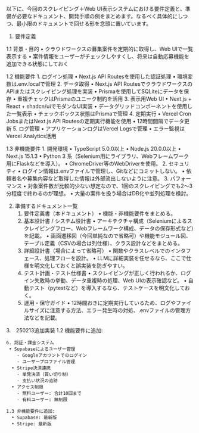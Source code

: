 以下に、今回のスクレイピング＋Web UI表示システムにおける要件定義と、準備が必要なドキュメント、開発手順の例をまとめます。なるべく具体的にしつつ、最小限のドキュメントで回せる形を念頭に置いています。

1. 要件定義

1.1 背景・目的
	•	クラウドワークスの募集案件を定期的に取得し、Web UIで一覧表示する
	•	案件情報をユーザーがチェックしやすくし、将来は自動応募機能を追加できる状態にしておく

1.2 機能要件
	1.	ログイン処理
	•	Next.js API Routesを使用した認証処理
	•	環境変数は.env.localで管理
	2.	データ取得
	•	Next.js API RoutesでクラウドワークスのAPIまたはスクレイピング処理を実装
	•	Prismaを使用してSQLiteにデータを保存
	•	重複チェックはPrismaのユニーク制約を活用
	3.	表示用Web UI
	•	Next.js + React + shadcn/uiでモダンなUI実装
	•	データグリッドコンポーネントを使用した一覧表示
	•	チェックボックス状態はPrismaで管理
	4.	定期実行
	•	Vercel Cron JobsまたはNext.js API Routesの定期実行機能を使用
	•	12時間間隔でデータ更新
	5.	ログ管理
	•	アプリケーションログはVercel Logsで管理
	•	エラー監視はVercel Analytics活用

1.3 非機能要件
	1.	開発環境
	•	TypeScript 5.0.0以上
	•	Node.js 20.0.0以上
	•	Next.js 15.1.3
	•	Python 3 系（Selenium用にライブラリ、Webフレームワーク用にFlaskなどを導入）。
	•	ChromeDriver等のWebDriverを使用。
	2.	セキュリティ
	•	ログイン情報は.envファイルで管理し、Gitなどにコミットしない。
	•	依頼者名や募集内容など取得した情報は外部流出しないように注意。
	3.	パフォーマンス
	•	対象案件数が比較的少ない想定なので、1回のスクレイピングでも2～3分程度で終わるのが理想。
	•	大量の案件を扱う場合はDB化や並列処理を検討。

2. 準備するドキュメント一覧
	1.	要件定義書（本ドキュメント）
	•	機能・非機能要件をまとめる。
	2.	基本設計書 / システム設計書
	•	アーキテクチャ構成（Seleniumによるスクレイピングフロー、Webフレームワーク構成、データの保存形式など）を記載。
	•	画面遷移図（今回単純なので省略可）や機能モジュール図、テーブル定義（CSVの場合は列仕様）、クラス設計などをまとめる。
	3.	詳細設計書（場合によって省略可）
	•	関数やクラスレベルでのインタフェース、処理フローを設計。
	•	LLMに詳細実装を任せるなら、ここで仕様を明文化しておくと誤実装を防ぎやすい。
	4.	テスト計画・テスト仕様書
	•	スクレイピングが正しく行われるか、ログイン失敗時の挙動、データ重複時の処理、Web UIの表示確認など。
	•	自動テスト（pytestなど）を導入するなら、テストケースを明文化しておく。
	5.	運用・保守ガイド
	•	12時間おきに定期実行しているため、ログやファイルサイズに注意する方法、エラー発生時の対処、.envファイルの管理方法などを記載。


3.　250213追加実装
	1.2 機能要件に追加:

	6. 認証・課金システム
 	 • Supabaseによるユーザー管理
	    - Googleアカウントでのログイン
	    - ユーザープロファイル管理
	  • Stripe決済連携
	    - 単発決済（買い切り制）
	    - 支払い状況の追跡
	  • アクセス制限
	    - 無料ユーザー: 合計10回まで
	    - 有料ユーザー: 無制限

	1.3 非機能要件に追加:
	  • Supabase: 最新版
	  • Stripe: 最新版